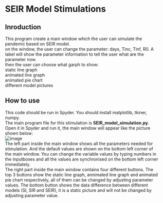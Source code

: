 # SEIR Model Stimulations
## Inroduction
This program create a main window which the user can simulate the pendemic based on SEIR model.  
on the window, the user can change the parameter: days, Tinc, Tinf, R0. A label will show the parameter 
information to tell the user what are the parameter now.  
then the user can choose what garph to show:   
    static line graph  
    animated line graph  
    animated pie chart  
    different model pictures  
## How to use  
This code should be run in Spyder. You should install matplotlib, tkiner, numpy.  
The main program file for this stimulation is __SEIR_model_simulation.py__. Open it in Spyder and run it, the main window will appear like the picture shown below:  
![image](https://user-images.githubusercontent.com/98830245/167046659-88e1c428-7c59-40e8-a0fe-d280709733e0.png)  
The left part inside the main window shows all the parameters needed for stimulation. And the default values are shown on the bottom left corner of the main window. You can change the variable values by typing numbers in the inputboxes and all the values are synchronised on the bottom left corner immediately.  
The right part inside the main window contains four different buttons. The top 3 buttons show the static line graph, annimated line graph and animated pie chart respectively, all of them can be changed by adjusting parameter values. The bottom button shows the data difference between different models (SI, SIR and SEIR), it is a static picture and will not be changed by adjusting parameter value.
 
    
